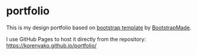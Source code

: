 # portfolio

This is my design portfolio based on <a href="https://bootstrapmade.com/myportfolio-bootstrap-portfolio-website-template/">bootstrap template</a> by <a href="https://bootstrapmade.com/">BootstrapMade</a>.

I use GitHub Pages to host it directly from the repository: https://korenyako.github.io/portfolio/
